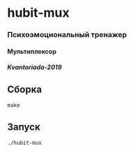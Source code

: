 # hubit-mux
### Психоэмоциональный тренажер
#### Мультиплексор
##### Kvantoriada-2019

## Сборка

`make`

## Запуск

`./hubit-mux`
